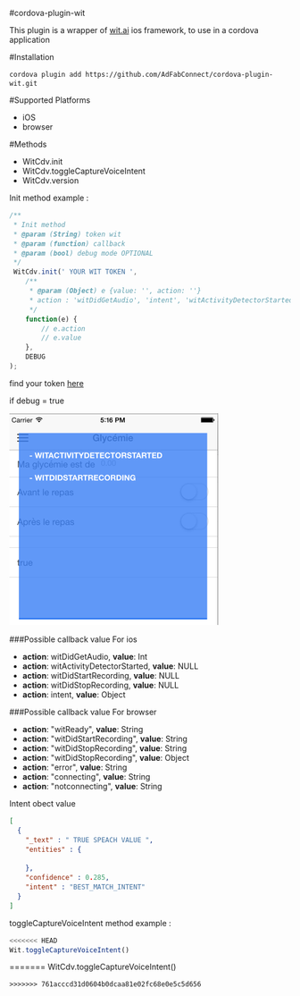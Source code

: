 #cordova-plugin-wit

This plugin is a wrapper of [wit.ai](https://wit.ai/) ios framework, to use in a cordova application

#Installation

```shell
cordova plugin add https://github.com/AdFabConnect/cordova-plugin-wit.git
```

#Supported Platforms

- iOS
- browser

#Methods

- WitCdv.init
- WitCdv.toggleCaptureVoiceIntent
- WitCdv.version

Init method example :

```javascript
/**
 * Init method
 * @param (String) token wit
 * @param (function) callback
 * @param (bool) debug mode OPTIONAL
 */
 WitCdv.init(' YOUR WIT TOKEN ',
 	/**
 	 * @param (Object) e {value: '', action: ''}
 	 * action : 'witDidGetAudio', 'intent', 'witActivityDetectorStarted', 'witDidStartRecording', 'witDidStopRecording'
 	 */
	function(e) {
		// e.action
		// e.value
	},
	DEBUG
);
```
 
find your token [here](https://wit.ai/home)

if debug = true

![Debug Mode Screenshot](ressources/debug-mode.png)

###Possible callback value For ios

- **action**: witDidGetAudio, **value**: Int
- **action**: witActivityDetectorStarted, **value**: NULL
- **action**: witDidStartRecording, **value**: NULL
- **action**: witDidStopRecording, **value**: NULL
- **action**: intent, **value**: Object

###Possible callback value For browser

- **action**: "witReady", **value**: String
- **action**: "witDidStartRecording", **value**: String
- **action**: "witDidStopRecording", **value**: String
- **action**: "witDidStopRecording", **value**: Object
- **action**: "error", **value**: String
- **action**: "connecting", **value**: String
- **action**: "notconnecting", **value**: String

Intent obect value

```json
[
  {
    "_text" : " TRUE SPEACH VALUE ",
    "entities" : {

    },
    "confidence" : 0.285,
    "intent" : "BEST_MATCH_INTENT"
  }
]
```

toggleCaptureVoiceIntent method example :

```javascript
<<<<<<< HEAD
Wit.toggleCaptureVoiceIntent()
```
=======
WitCdv.toggleCaptureVoiceIntent()
```
>>>>>>> 761acccd31d0604b0dcaa81e02fc68e0e5c5d656
